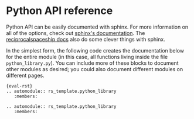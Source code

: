 # Python API reference

Python API can be easily documented with sphinx. For more information on all of the options, check out [sphinx's documentation](https://www.sphinx-doc.org/en/master/usage/extensions/autodoc.html). The [reciprocalspaceship docs](https://github.com/rs-station/reciprocalspaceship/tree/main/docs) also do some clever things with sphinx.

In the simplest form, the following code creates the documentation below for the entire module (in this case, all functions living inside the file `python_library.py`). You can include more of these blocks to document other modules as desired; you could also document different modules on different pages.

```
{eval-rst}
.. automodule:: rs_template.python_library
   :members:
```

```{eval-rst}
.. automodule:: rs_template.python_library
   :members:

```